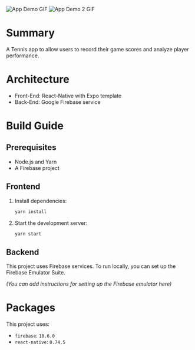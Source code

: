 ![App Demo GIF](./assets/demo/Tennis_App_Demo.gif)
![App Demo 2 GIF](./assets/demo/Tennis_App_Smooth_demo.gif)

# Summary 

A Tennis app to allow users to record their game scores and analyze player performance.

# Architecture 
- Front-End: React-Native with Expo template
- Back-End: Google Firebase service

# Build Guide

## Prerequisites
- Node.js and Yarn
- A Firebase project

## Frontend
1.  Install dependencies:
    ```bash
    yarn install
    ```
2.  Start the development server:
    ```bash
    yarn start
    ```

## Backend

This project uses Firebase services. To run locally, you can set up the Firebase Emulator Suite.

*(You can add instructions for setting up the Firebase emulator here)*

# Packages

This project uses:
- `firebase`: `10.6.0`
- `react-native`: `0.74.5`
